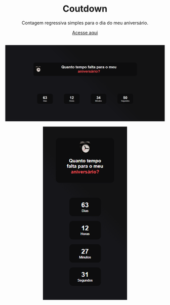 <h1 align="center">Coutdown</h1>


 <p align="center">Contagem regressiva simples para o dia do meu aniversário.</p>
 <p align="center"><a href="#" target="_blank">Acesse aqui</a></p>

<br>

<img src="screenshots/screenshot.png" alt="screenshot"/>
<p align="center"><img src="screenshots/screenshot_mobile.png" alt="screenshot-mobile"/></p>

